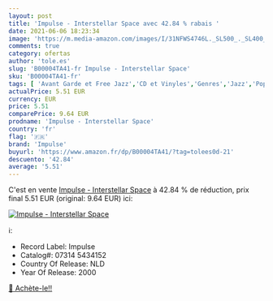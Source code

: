 ```yaml
---
layout: post
title: 'Impulse - Interstellar Space avec 42.84 % rabais '
date: 2021-06-06 18:23:34
image: 'https://m.media-amazon.com/images/I/31NFWS4746L._SL500_._SL400_.jpg'
comments: true
category: ofertas
author: 'tole.es'
slug: 'B00004TA41-fr Impulse - Interstellar Space'
sku: 'B00004TA41-fr'
tags: [ 'Avant Garde et Free Jazz','CD et Vinyles','Genres','Jazz','Pop','impulse', ]
actualPrice: 5.51 EUR
currency: EUR
price: 5.51
comparePrice: 9.64 EUR
prodname: 'Impulse - Interstellar Space'
country: 'fr'
flag: '🇫🇷'
brand: 'Impulse'
buyurl: 'https://www.amazon.fr/dp/B00004TA41/?tag=tolees0d-21'
descuento: '42.84'
average: '5.51'
---
```


C'est en vente [Impulse - Interstellar Space](https://www.amazon.fr/dp/B00004TA41/?tag=tolees0d-21)  à  42.84 % de réduction, prix final  5.51 EUR (original: 9.64 EUR) ici:

[![Impulse - Interstellar Space](https://m.media-amazon.com/images/I/31NFWS4746L._SL500_._SL400_.jpg)](https://www.amazon.fr/dp/B00004TA41/?tag=tolees0d-21)

ℹ️:

- Record Label: Impulse
- Catalog#: 07314 5434152
- Country Of Release: NLD
- Year Of Release: 2000

[🛒 Achète-le!!](https://www.amazon.fr/dp/B00004TA41/?tag=tolees0d-21)
